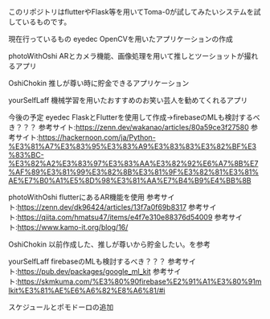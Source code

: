 このリポジトリはflutterやFlask等を用いてToma-0が試してみたいシステムを試しているものです。

現在行っているもの
eyedec
OpenCVを用いたアプリケーションの作成

photoWithOshi
ARとカメラ機能、画像処理を用いて推しとツーショットが撮れるアプリ

OshiChokin
推しが尊い時に貯金できるアプリケーション

yourSelfLaff
機械学習を用いたおすすめのお笑い芸人を勧めてくれるアプリ

今後の予定
eyedec FlaskとFlutterを使用して作成→firebaseのMLも検討するべき？？？
参考サイト:https://zenn.dev/wakanao/articles/80a59ce3f27580
参考サイト:https://hackernoon.com/ja/Python-%E3%81%A7%E3%83%95%E3%83%A9%E3%83%83%E3%82%BF%E3%83%BC-%E3%82%A2%E3%83%97%E3%83%AA%E3%82%92%E6%A7%8B%E7%AF%89%E3%81%99%E3%82%8B%E3%81%9F%E3%82%81%E3%81%AE%E7%B0%A1%E5%8D%98%E3%81%AA%E7%B4%B9%E4%BB%8B


photoWithOshi
flutterにあるAR機能を使用
参考サイト:https://zenn.dev/dk96424/articles/13f7a0f69b8317
参考サイト:https://qiita.com/hmatsu47/items/e4f7e310e88376d54009
参考サイト:https://www.kamo-it.org/blog/16/

OshiChokin
以前作成した、推しが尊いから貯金したい。を参考

yourSelfLaff
firebaseのMLも検討するべき？？？
参考サイト:https://pub.dev/packages/google_ml_kit
参考サイト:https://skmkuma.com/%E3%80%90firebase%E2%91%A1%E3%80%91mlkit%E3%81%AE%E6%A6%82%E8%A6%81/#i

スケジュールとポモドーロの追加
